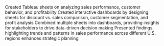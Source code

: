 Created Tableau sheets on analyzing sales performance, customer behavior, and profitability
Created interactive dashboards by designing sheets for discount vs. sales comparison, customer segmentation, and profit analysis
Combined multiple sheets into dashboards, providing insights for stakeholders to drive data-driven decision making
Presented findings, highlighting trends and patterns in sales performance across different U.S. regions enhances strategic planning

